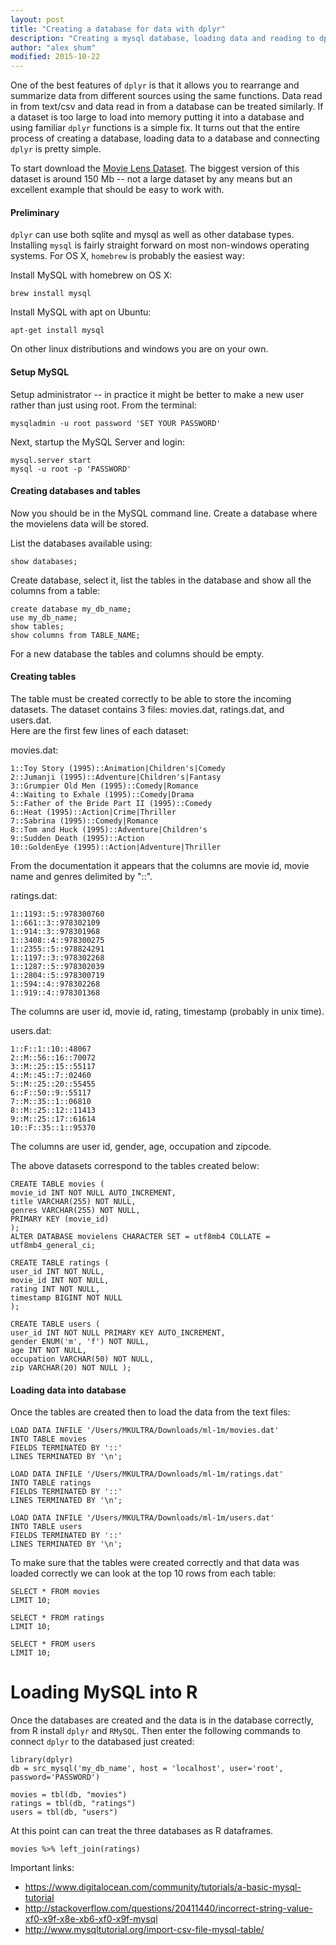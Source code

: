 ```yaml
---
layout: post
title: "Creating a database for data with dplyr"
description: "Creating a mysql database, loading data and reading to dplyr"
author: "alex shum"
modified: 2015-10-22
---
```



One of the best features of `dplyr` is that it allows you to rearrange and summarize data from different sources using the same functions.  Data read in from text/csv and data read in from a database can be treated similarly.  If a dataset is too large to load into memory putting it into a database and using familiar `dplyr` functions is a simple fix.  It turns out that the entire process of creating a database, loading data to a database and connecting `dplyr` is pretty simple.

To start download the [Movie Lens Dataset](http://grouplens.org/datasets/movielens/).  The biggest version of this dataset is around 150 Mb -- not a large dataset by any means but an excellent example that should be easy to work with.

#### Preliminary

`dplyr` can use both sqlite and mysql as well as other database types.  Installing `mysql` is fairly straight forward on most non-windows operating systems.  For OS X, `homebrew` is probably the easiest way:

Install MySQL with homebrew on OS X:

```
brew install mysql
```

Install MySQL with apt on Ubuntu:

```
apt-get install mysql
```

On other linux distributions and windows you are on your own.

#### Setup MySQL

Setup administrator -- in practice it might be better to make a new user rather than just using root.  From the terminal:

```
mysqladmin -u root password 'SET YOUR PASSWORD'
```

Next, startup the MySQL Server and login:

```
mysql.server start
mysql -u root -p 'PASSWORD'

```

#### Creating databases and tables

Now you should be in the MySQL command line.  Create a database where the movielens data will be stored.

List the databases available using:

```
show databases;
```

Create database, select it, list the tables in the database and show all the columns from a table:

```
create database my_db_name;
use my_db_name;
show tables;
show columns from TABLE_NAME;
```

For a new database the tables and columns should be empty.

#### Creating tables

The table must be created correctly to be able to store the incoming datasets.  The dataset contains 3 files: movies.dat, ratings.dat, and users.dat.  
Here are the first few lines of each dataset:

movies.dat:

```
1::Toy Story (1995)::Animation|Children's|Comedy
2::Jumanji (1995)::Adventure|Children's|Fantasy
3::Grumpier Old Men (1995)::Comedy|Romance
4::Waiting to Exhale (1995)::Comedy|Drama
5::Father of the Bride Part II (1995)::Comedy
6::Heat (1995)::Action|Crime|Thriller
7::Sabrina (1995)::Comedy|Romance
8::Tom and Huck (1995)::Adventure|Children's
9::Sudden Death (1995)::Action
10::GoldenEye (1995)::Action|Adventure|Thriller
```

From the documentation it appears that the columns are movie id, movie name and genres delimited by "::".

ratings.dat:

```
1::1193::5::978300760
1::661::3::978302109
1::914::3::978301968
1::3408::4::978300275
1::2355::5::978824291
1::1197::3::978302268
1::1287::5::978302039
1::2804::5::978300719
1::594::4::978302268
1::919::4::978301368
```

The columns are user id, movie id, rating, timestamp (probably in unix time).

users.dat:

```
1::F::1::10::48067
2::M::56::16::70072
3::M::25::15::55117
4::M::45::7::02460
5::M::25::20::55455
6::F::50::9::55117
7::M::35::1::06810
8::M::25::12::11413
9::M::25::17::61614
10::F::35::1::95370
```

The columns are user id, gender, age, occupation and zipcode.

The above datasets correspond to the tables created below:

```
CREATE TABLE movies ( 
movie_id INT NOT NULL AUTO_INCREMENT, 
title VARCHAR(255) NOT NULL, 
genres VARCHAR(255) NOT NULL, 
PRIMARY KEY (movie_id) 
);
ALTER DATABASE movielens CHARACTER SET = utf8mb4 COLLATE = utf8mb4_general_ci;

CREATE TABLE ratings ( 
user_id INT NOT NULL, 
movie_id INT NOT NULL, 
rating INT NOT NULL, 
timestamp BIGINT NOT NULL
);

CREATE TABLE users ( 
user_id INT NOT NULL PRIMARY KEY AUTO_INCREMENT, 
gender ENUM('m', 'f') NOT NULL, 
age INT NOT NULL, 
occupation VARCHAR(50) NOT NULL, 
zip VARCHAR(20) NOT NULL );
```

#### Loading data into database

Once the tables are created then to load the data from the text files:

```
LOAD DATA INFILE '/Users/MKULTRA/Downloads/ml-1m/movies.dat' 
INTO TABLE movies 
FIELDS TERMINATED BY '::' 
LINES TERMINATED BY '\n';

LOAD DATA INFILE '/Users/MKULTRA/Downloads/ml-1m/ratings.dat' 
INTO TABLE ratings 
FIELDS TERMINATED BY '::' 
LINES TERMINATED BY '\n';

LOAD DATA INFILE '/Users/MKULTRA/Downloads/ml-1m/users.dat' 
INTO TABLE users 
FIELDS TERMINATED BY '::' 
LINES TERMINATED BY '\n';
```

To make sure that the tables were created correctly and that data was loaded correctly we can look at the top 10 rows from each table:

```
SELECT * FROM movies
LIMIT 10;

SELECT * FROM ratings
LIMIT 10;

SELECT * FROM users
LIMIT 10;
```

# Loading MySQL into R

Once the databases are created and the data is in the database correctly, from R install `dplyr` and `RMySQL`.  Then enter the following commands to connect `dplyr` to the databased just created:

```
library(dplyr)
db = src_mysql('my_db_name', host = 'localhost', user='root', password='PASSWORD')

movies = tbl(db, "movies")
ratings = tbl(db, "ratings")
users = tbl(db, "users")
```

At this point can can treat the three databases as R dataframes. 

```
movies %>% left_join(ratings)
```


Important links:
* https://www.digitalocean.com/community/tutorials/a-basic-mysql-tutorial
* http://stackoverflow.com/questions/20411440/incorrect-string-value-xf0-x9f-x8e-xb6-xf0-x9f-mysql
* http://www.mysqltutorial.org/import-csv-file-mysql-table/
